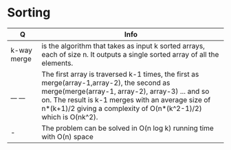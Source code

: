  # Sorting
Q | Info 
--- | ---
 k-way merge|is the algorithm that takes as input k sorted arrays, each of size n. It outputs a single sorted array of all the elements.
 __ __ |The first array is traversed k-1 times, the first as merge(array-1,array-2), the second as merge(merge(array-1, array-2), array-3) ... and so on. The result is k-1 merges with an average size of n*(k+1)/2 giving a complexity of O(n*(k^2-1)/2) which is O(nk^2).
 -|The problem can be solved in O(n log k) running time with O(n) space
